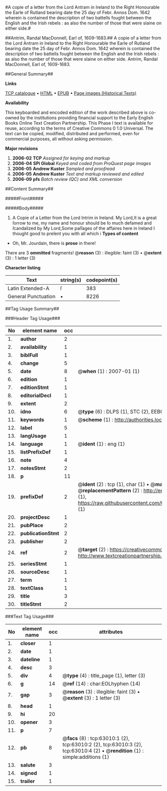 #A copie of a letter from the Lord Antram in Ireland to the Right Honourable the Earle of  Rutland bearing date the 25 day of Febr. Annos Dom. 1642 wherein is contained the description of two battells fought between the English and the Irish rebels : as also the number of those that were slaine on either side.#

##Antrim, Randal MacDonnell, Earl of, 1609-1683.##
A copie of a letter from the Lord Antram in Ireland to the Right Honourable the Earle of  Rutland bearing date the 25 day of Febr. Annos Dom. 1642 wherein is contained the description of two battells fought between the English and the Irish rebels : as also the number of those that were slaine on either side.
Antrim, Randal MacDonnell, Earl of, 1609-1683.

##General Summary##

**Links**

[TCP catalogue](http://www.ota.ox.ac.uk/tcp/)  • 
[HTML](http://tei.it.ox.ac.uk/tcp/Texts-HTML/free/A25/A25679.html)  • 
[EPUB](http://tei.it.ox.ac.uk/tcp/Texts-EPUB/free/A25/A25679.epub) • 
[Page images (Historical Texts)](https://data.historicaltexts.jisc.ac.uk/view?pubId=eebo-12544654e&pageId=eebo-12544654e-63010-1)

**Availability**

This keyboarded and encoded edition of the
	       work described above is co-owned by the institutions
	       providing financial support to the Early English Books
	       Online Text Creation Partnership. This Phase I text is
	       available for reuse, according to the terms of Creative
	       Commons 0 1.0 Universal. The text can be copied,
	       modified, distributed and performed, even for
	       commercial purposes, all without asking permission.

**Major revisions**

1. __2006-02__ __TCP__ *Assigned for keying and markup*
1. __2006-04__ __SPi Global__ *Keyed and coded from ProQuest page images*
1. __2006-05__ __Andrew Kuster__ *Sampled and proofread*
1. __2006-05__ __Andrew Kuster__ *Text and markup reviewed and edited*
1. __2006-09__ __pfs__ *Batch review (QC) and XML conversion*

##Content Summary##

#####Front#####

#####Body#####

1. A Copie of a Letter from the Lord Intrim in Ireland.
My Lord,It is a great ſorrow to me, my name and honour should be ſo much defamed and ſcandalized by My Lord,Some paſſages of the affaires here in Ireland I thought good to preſent you with all which i
**Types of content**

  * Oh, Mr. Jourdain, there is **prose** in there!

There are 3 **ommitted** fragments! 
 @__reason__ (3) : illegible: faint (3)  •  @__extent__ (3) : 1 letter (3)

**Character listing**


|Text|string(s)|codepoint(s)|
|---|---|---|
|Latin Extended-A|ſ|383|
|General Punctuation|•|8226|

##Tag Usage Summary##

###Header Tag Usage###

|No|element name|occ|attributes|
|---|---|---|---|
|1.|__author__|2||
|2.|__availability__|1||
|3.|__biblFull__|1||
|4.|__change__|5||
|5.|__date__|8| @__when__ (1) : 2007-01 (1)|
|6.|__edition__|1||
|7.|__editionStmt__|1||
|8.|__editorialDecl__|1||
|9.|__extent__|2||
|10.|__idno__|6| @__type__ (6) : DLPS (1), STC (2), EEBO-CITATION (1), OCLC (1), VID (1)|
|11.|__keywords__|1| @__scheme__ (1) : http://authorities.loc.gov/ (1)|
|12.|__label__|5||
|13.|__langUsage__|1||
|14.|__language__|1| @__ident__ (1) : eng (1)|
|15.|__listPrefixDef__|1||
|16.|__note__|4||
|17.|__notesStmt__|2||
|18.|__p__|11||
|19.|__prefixDef__|2| @__ident__ (2) : tcp (1), char (1)  •  @__matchPattern__ (2) : ([0-9\-]+):([0-9IVX]+) (1), (.+) (1)  •  @__replacementPattern__ (2) : http://eebo.chadwyck.com/downloadtiff?vid=$1&page=$2 (1), https://raw.githubusercontent.com/textcreationpartnership/Texts/master/tcpchars.xml#$1 (1)|
|20.|__projectDesc__|1||
|21.|__pubPlace__|2||
|22.|__publicationStmt__|2||
|23.|__publisher__|2||
|24.|__ref__|2| @__target__ (2) : https://creativecommons.org/publicdomain/zero/1.0/ (1), http://www.textcreationpartnership.org/docs/. (1)|
|25.|__seriesStmt__|1||
|26.|__sourceDesc__|1||
|27.|__term__|1||
|28.|__textClass__|1||
|29.|__title__|3||
|30.|__titleStmt__|2||


###Text Tag Usage###

|No|element name|occ|attributes|
|---|---|---|---|
|1.|__closer__|1||
|2.|__date__|1||
|3.|__dateline__|1||
|4.|__desc__|3||
|5.|__div__|4| @__type__ (4) : title_page (1), letter (3)|
|6.|__g__|14| @__ref__ (14) : char:EOLhyphen (14)|
|7.|__gap__|3| @__reason__ (3) : illegible: faint (3)  •  @__extent__ (3) : 1 letter (3)|
|8.|__head__|1||
|9.|__hi__|20||
|10.|__opener__|3||
|11.|__p__|7||
|12.|__pb__|8| @__facs__ (8) : tcp:63010:1 (2), tcp:63010:2 (2), tcp:63010:3 (2), tcp:63010:4 (2)  •  @__rendition__ (1) : simple:additions (1)|
|13.|__salute__|3||
|14.|__signed__|1||
|15.|__trailer__|1||
